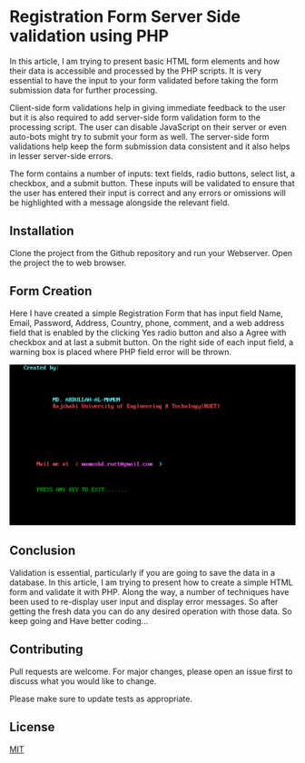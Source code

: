 # Registration Form Server Side validation using PHP

In this article, I am trying to present basic HTML form elements and how their data is accessible and processed by the PHP scripts. It is very essential to have the input to your form validated before taking the form submission data for further processing.

Client-side form validations help in giving immediate feedback to the user but it is also required to add server-side form validation form to the processing script. The user can disable JavaScript on their server or even auto-bots might try to submit your form as well. The server-side form validations help keep the form submission data consistent and it also helps in lesser server-side errors.

<p> The form contains a number of inputs: text fields, radio buttons, select list, a checkbox, and a submit button. These inputs will be validated to ensure that the user has entered their input is correct and any errors or omissions will be highlighted with a message alongside the relevant field. 

## Installation

Clone the project from the Github repository and run your Webserver. Open the project the to web browser. 

## Form Creation
Here I have created a simple Registration Form that has input field Name, Email, Password, Address, Country, phone, comment, and a web address field that is enabled by the clicking Yes radio button and also a Agree with checkbox and at last a submit button. On the right side of each input field, a warning box is placed where PHP field error will be thrown.

![Goodbye](https://raw.githubusercontent.com/bdstar/Analog-Digital-Clock-Graphics-TurboC/main/image/6.jpg)

## Conclusion
Validation is essential, particularly if you are going to save the data in a database. In this article, I am trying to present how to create a simple HTML form and validate it with PHP. Along the way, a number of techniques have been used to re-display user input and display error messages. So after getting the fresh data you can do any desired operation with those data. So keep going and Have better coding...

## Contributing
Pull requests are welcome. For major changes, please open an issue first to discuss what you would like to change.

Please make sure to update tests as appropriate.

## License
[MIT](https://choosealicense.com/licenses/mit/)